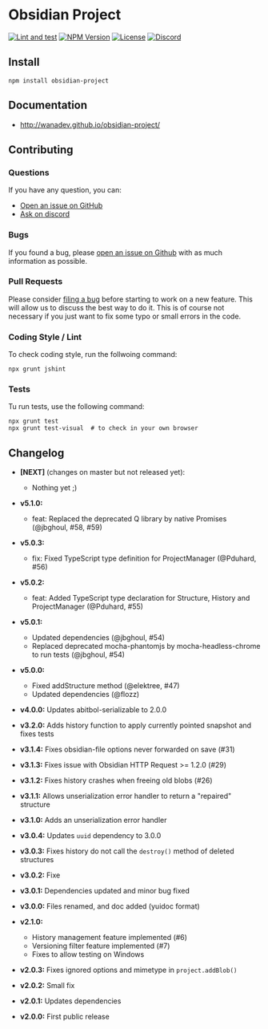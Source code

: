 # Obsidian Project

[![Lint and test](https://github.com/wanadev/obsidian-project/actions/workflows/tests.yml/badge.svg)](https://github.com/wanadev/obsidian-project/actions/workflows/tests.yml)
[![NPM Version](http://img.shields.io/npm/v/obsidian-project.svg?style=flat)](https://www.npmjs.com/package/obsidian-project)
[![License](http://img.shields.io/npm/l/obsidian-project.svg?style=flat)](https://github.com/wanadev/obsidian-project/blob/master/LICENSE)
[![Discord](https://img.shields.io/badge/chat-Discord-8c9eff?logo=discord&logoColor=ffffff)](https://discord.gg/BmUkEdMuFp)


## Install

    npm install obsidian-project

## Documentation

* http://wanadev.github.io/obsidian-project/


## Contributing

### Questions

If you have any question, you can:

* [Open an issue on GitHub][gh-issue]
* [Ask on discord][discord]

### Bugs

If you found a bug, please [open an issue on Github][gh-issue] with as much information as possible.

### Pull Requests

Please consider [filing a bug][gh-issue] before starting to work on a new feature. This will allow us to discuss the best way to do it. This is of course not necessary if you just want to fix some typo or small errors in the code.

### Coding Style / Lint

To check coding style, run the follwoing command:

    npx grunt jshint

### Tests

Tu run tests, use the following command:

    npx grunt test
    npx grunt test-visual  # to check in your own browser


[gh-issue]: https://github.com/wanadev/obsidian-project/issues
[discord]: https://discord.gg/BmUkEdMuFp


## Changelog

* **[NEXT]** (changes on master but not released yet):

  * Nothing yet ;)

* **v5.1.0:**

  * feat: Replaced the deprecated Q library by native Promises (@jbghoul, #58, #59)

* **v5.0.3:**

  * fix: Fixed TypeScript type definition for ProjectManager (@Pduhard, #56)

* **v5.0.2:**

  * feat: Added TypeScript type declaration for Structure, History and ProjectManager (@Pduhard, #55)

* **v5.0.1:**

  * Updated dependencies (@jbghoul, #54)
  * Replaced deprecated mocha-phantomjs by mocha-headless-chrome to run tests (@jbghoul, #54)

* **v5.0.0:**

  * Fixed addStructure method (@elektree, #47)
  * Updated dependencies (@flozz)

* **v4.0.0:** Updates abitbol-serializable to 2.0.0
* **v3.2.0:** Adds history function to apply currently pointed snapshot and fixes tests
* **v3.1.4:** Fixes obsidian-file options never forwarded on save (#31)
* **v3.1.3:** Fixes issue with Obsidian HTTP Request >= 1.2.0 (#29)
* **v3.1.2:** Fixes history crashes when freeing old blobs (#26)
* **v3.1.1:** Allows unserialization error handler to return a "repaired" structure
* **v3.1.0:** Adds an unserialization error handler
* **v3.0.4:** Updates `uuid` dependency to 3.0.0
* **v3.0.3:** Fixes history do not call the `destroy()` method of deleted structures
* **v3.0.2:** Fixe
* **v3.0.1:** Dependencies updated and minor bug fixed
* **v3.0.0:** Files renamed, and doc added (yuidoc format)
* **v2.1.0:**
  * History management feature implemented (#6)
  * Versioning filter feature implemented (#7)
  * Fixes to allow testing on Windows
* **v2.0.3:** Fixes ignored options and mimetype in `project.addBlob()`
* **v2.0.2:** Small fix
* **v2.0.1:** Updates dependencies
* **v2.0.0:** First public release
